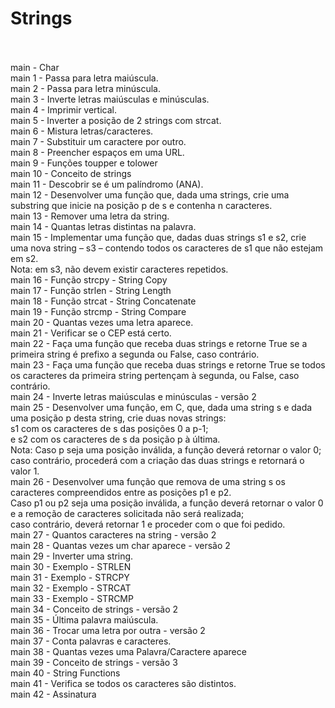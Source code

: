 # Strings<br><br>

main - Char <br>
main 1 - Passa para letra maiúscula. <br>
main 2 - Passa para letra minúscula. <br>
main 3 - Inverte letras maiúsculas e minúsculas. <br>
main 4 - Imprimir vertical. <br>
main 5 - Inverter a posição de 2 strings com strcat. <br>
main 6 - Mistura letras/caracteres. <br>
main 7 - Substituir um caractere por outro. <br>
main 8 - Preencher espaços em uma URL. <br>
main 9 - Funções toupper e tolower <br>
main 10 - Conceito de strings <br>
main 11 - Descobrir se é um palíndromo (ANA). <br>
main 12 - Desenvolver uma função que, dada uma strings, crie uma substring que inicie na posição p de s e contenha n caracteres. <br>
main 13 - Remover uma letra da string. <br>
main 14 - Quantas letras distintas na palavra. <br>
main 15 - Implementar uma função que, dadas duas strings s1 e s2, crie uma nova string – s3 – contendo todos os caracteres de s1 que não estejam em s2.<br>
Nota: em s3, não devem existir caracteres repetidos. <br>
main 16 - Função strcpy - String Copy <br>
main 17 - Função strlen - String Length <br>
main 18 - Função strcat - String Concatenate <br>
main 19 - Função strcmp - String Compare <br>
main 20 - Quantas vezes uma letra aparece. <br>
main 21 - Verificar se o CEP está certo. <br>
main 22 - Faça uma função que receba duas strings e retorne True se a primeira string é prefixo a segunda ou False, caso contrário. <br>
main 23 - Faça uma função que receba duas strings e retorne True se todos os caracteres da primeira string pertençam à segunda, ou False, caso contrário. <br>
main 24 - Inverte letras maiúsculas e minúsculas - versão 2<br>
main 25 - Desenvolver uma função, em C, que, dada uma string s e dada uma posição p desta string, crie duas novas strings: <br>
s1 com os caracteres de s das posições 0 a p-1;<br>
e s2 com os caracteres de s da posição p à última.<br>
Nota: Caso p seja uma posição inválida, a função deverá retornar o valor 0; caso contrário, procederá com a criação das duas strings e retornará o valor 1. <br>
main 26 - Desenvolver uma função que remova de uma string s os caracteres compreendidos entre as posições p1 e p2.<br>
Caso p1 ou p2 seja uma posição inválida, a função deverá retornar o valor 0 e a remoção de caracteres solicitada não será realizada; <br>
caso contrário, deverá retornar 1 e proceder com o que foi pedido.<br>
main 27 - Quantos caracteres na string - versão 2 <br>
main 28 - Quantas vezes um char aparece - versão 2 <br>
main 29 - Inverter uma string. <br>
main 30 - Exemplo - STRLEN <br>
main 31 - Exemplo - STRCPY <br>
main 32 - Exemplo - STRCAT <br>
main 33 - Exemplo - STRCMP <br>
main 34 - Conceito de strings - versão 2 <br>
main 35 - Última palavra maiúscula. <br>
main 36 - Trocar uma letra por outra - versão 2 <br>
main 37 - Conta palavras e caracteres. <br>
main 38 - Quantas vezes uma Palavra/Caractere aparece<br>
main 39 - Conceito de strings - versão 3 <br>
main 40 - String Functions <br>
main 41 - Verifica se todos os caracteres são distintos. <br>
main 42 - Assinatura
